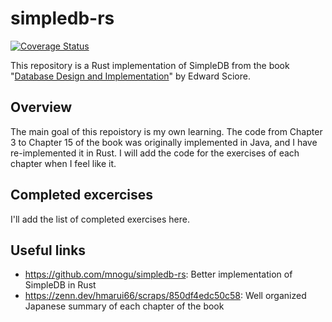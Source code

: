 # simpledb-rs

[![Coverage Status](https://coveralls.io/repos/github/flowlight0/simpledb-rs/badge.svg?branch=main)](https://coveralls.io/github/flowlight0/simpledb-rs?branch=main)

This repository is a Rust implementation of SimpleDB from the book "[Database Design and Implementation](https://link.springer.com/book/10.1007/978-3-030-33836-7)" by Edward Sciore.

## Overview

The main goal of this repoistory is my own learning. The code from Chapter 3 to Chapter 15 of the book was originally implemented in Java, and I have re-implemented it in Rust. I will add the code for the exercises of each chapter when I feel like it.

## Completed excercises

I'll add the list of completed exercises here.

## Useful links

- https://github.com/mnogu/simpledb-rs: Better implementation of SimpleDB in Rust
- https://zenn.dev/hmarui66/scraps/850df4edc50c58: Well organized Japanese summary of each chapter of the book
